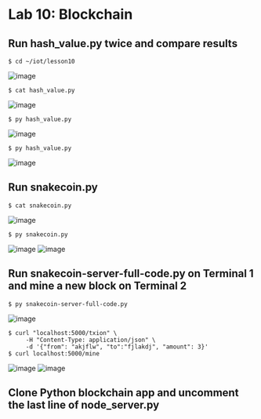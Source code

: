 # Lab 10: Blockchain

## Run hash_value.py twice and compare results
```
$ cd ~/iot/lesson10
```
![image](https://user-images.githubusercontent.com/94701716/235464105-33b59a34-9dae-4ca5-accf-0accefa37ce6.png)

```
$ cat hash_value.py
```
![image](https://user-images.githubusercontent.com/94701716/235464359-b5d62a7e-fa5a-4499-92f3-95cae79581d4.png)

```
$ py hash_value.py
```
![image](https://user-images.githubusercontent.com/94701716/235464576-d583f88e-db8f-446a-acf1-268a9320887b.png)

```
$ py hash_value.py
```
![image](https://user-images.githubusercontent.com/94701716/235465027-cd7d41dd-009f-462b-9535-74c897462148.png)

## Run snakecoin.py
```
$ cat snakecoin.py
```
![image](https://user-images.githubusercontent.com/94701716/235466928-f55a6489-0a40-4579-833c-0f104aee6963.png)

```
$ py snakecoin.py
```
![image](https://user-images.githubusercontent.com/94701716/235467246-788fde9b-3184-46e2-bcec-48d558813035.png)
![image](https://user-images.githubusercontent.com/94701716/235467331-32d86e5c-5842-43c8-943a-d04e7a2d643c.png)

## Run snakecoin-server-full-code.py on Terminal 1 and mine a new block on Terminal 2
```
$ py snakecoin-server-full-code.py
```
![image](https://user-images.githubusercontent.com/94701716/235470375-30d60bf7-fdb5-4394-8e8e-bd46163be529.png)

```
$ curl "localhost:5000/txion" \
     -H "Content-Type: application/json" \
     -d '{"from": "akjflw", "to":"fjlakdj", "amount": 3}'
$ curl localhost:5000/mine
```
![image](https://user-images.githubusercontent.com/94701716/235471095-1cdbdc02-614c-41b0-af06-b2e74d8ec6e4.png)
![image](https://user-images.githubusercontent.com/94701716/235471312-ecf4cee5-b384-4388-b4b5-0f8eee177033.png)

## Clone Python blockchain app and uncomment the last line of node_server.py
